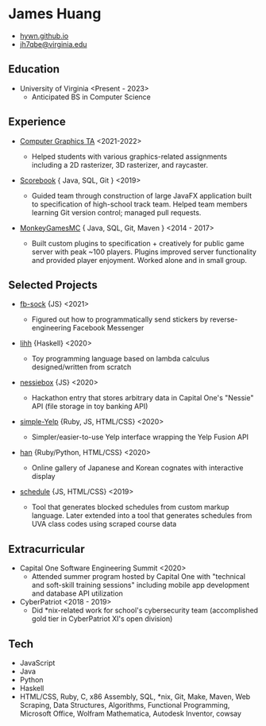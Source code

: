 James Huang
============
* <span class=contact><a href='https://hywn.github.io/'>hywn.github.io</a></span>
* <span class=contact><a href='mailto:jh7qbe@virginia.edu'>jh7qbe@virginia.edu</a></span>


Education
----------
* University of Virginia <Present - 2023>
	- Anticipated BS in Computer Science


Experience
-----------
* [Computer Graphics TA](https://www.cs.virginia.edu/luther/4810/F2021/) <2021-2022>
	- Helped students with various graphics-related assignments including a 2D rasterizer, 3D rasterizer, and raycaster.
* [Scorebook](https://github.com/hywn/Scorebook) { Java, SQL, Git } <2019>
	- Guided team through construction of large JavaFX application built to specification of high-school track team. Helped team members learning Git version control; managed pull requests.

* [MonkeyGamesMC](https://github.com/mogmc) { Java, SQL, Git, Maven } <2014 - 2017>
	- Built custom plugins to specification + creatively for public game server with peak ~100 players. Plugins improved server functionality and provided player enjoyment. Worked alone and in small group.

Selected Projects
------------------
* [fb-sock](https://odcy.github.io/fb-sock-writeup/) {JS} <2021>
	- Figured out how to programmatically send stickers by reverse-engineering Facebook Messenger

* [lihh](https://github.com/hywn/lihh) {Haskell} <2020>
	- Toy programming language based on lambda calculus designed/written from scratch

* [nessiebox](https://github.com/hywn/h-seee) {JS} <2020>
	- Hackathon entry that stores arbitrary data in Capital One's "Nessie" API (file storage in toy banking API)

* [simple-Yelp](https://github.com/hywn/simple-Yelp) {Ruby, JS, HTML/CSS} <2020>
	- Simpler/easier-to-use Yelp interface wrapping the Yelp Fusion API

* [han](https://hywn.github.io/han/cognates/) {Ruby/Python, HTML/CSS} <2020>
	- Online gallery of Japanese and Korean cognates with interactive display

* [schedule](http://hywn.github.io/sche/schedule?src=https://gist.githubusercontent.com/hywn/7e52ab8abe2ae75b04116ba36a20cfc2/raw/) {JS, HTML/CSS} <2019>
	- Tool that generates blocked schedules from custom markup language. Later extended into a tool that generates schedules from UVA class codes using scraped course data


Extracurricular
----------------
* Capital One Software Engineering Summit <2020>
	- Attended summer program hosted by Capital One with "technical and soft-skill training sessions" including mobile app development and database API utilization
* CyberPatriot <2018 - 2019>
	- Did *nix-related work for school's cybersecurity team (accomplished gold tier in CyberPatriot XI's open division)


Tech
-----
* JavaScript
* Java
* Python
* Haskell
* HTML/CSS, Ruby, C, x86 Assembly, SQL, *nix, Git, Make, Maven, Web Scraping, Data Structures, Algorithms, Functional Programming, Microsoft Office, Wolfram Mathematica, Autodesk Inventor, cowsay